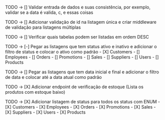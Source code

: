 TODO -> [] Validar entrada de dados e suas consistência, por exemplo, validar se a data é valida, c, e essas coisas

TODO -> [] Adicionar validação de id na listagem única e criar middleware de validação para listagens múltiplas

TODO -> [] Verificar quais tabelas podem ser listadas em ordem DESC

TODO -> [-] Pegar as listagens que tem status ativo e inativo e adicionar o filtro de status e colocar o ativo como padrão
        - [X] Customers
        - [] Employees
        - [] Orders
        - [] Promotions
        - [] Sales
        - [] Suppliers
        - [] Users
        - [] Products

TODO -> [] Pegar as listagens que tem data inicial e final e adicionar o filtro de data e colocar até a data atual como padrão

TODO -> [X] Adicionar endpoint de verificação de estoque (Lista os produtos com estoque baixo)

TODO -> [X] Adicionar listagem de status para todos os status com ENUM
        - [X] Customers
        - [X] Employees
        - [X] Orders
        - [X] Promotions
        - [X] Sales
        - [X] Suppliers
        - [X] Users
        - [X] Products

